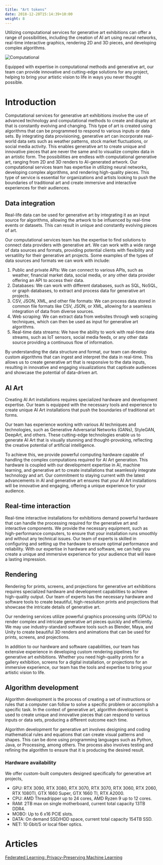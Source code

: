 ```yaml
---
title: "Art tokens"
date: 2018-12-28T15:14:39+10:00
weight: 8
---
```


Utilizing computational services for generative art exhibitions can offer a range of possibilities, including the creation of AI art using neural networks, real-time interactive graphics, rendering 2D and 3D pieces, and developing complex algorithms.

![Computational](/images/illustrations/computational.png)

Equipped with expertise in computational methods and generative art, our team can provide innovative and cutting-edge solutions for any project, helping to bring your artistic vision to life in ways you never thought possible.

# Introduction

Computational services for generative art exhibitions involve the use of advanced technology and computational methods to create and display art that is constantly evolving and changing. This type of art is created using algorithms that can be programmed to respond to various inputs or data sets. By integrating data provisioning, generative art can incorporate real-world data sets such as weather patterns, stock market fluctuations, or social media activity. This enables generative art to create unique and innovative pieces that are never the same and to visualize complex data in an artistic form. The possibilities are endless with computational generative art, ranging from 2D and 3D renders to AI-generated artwork. Our computational services team has expertise in utilizing neural networks, developing complex algorithms, and rendering high-quality pieces. This type of service is essential for organizations and artists looking to push the boundaries of traditional art and create immersive and interactive experiences for their audiences.

## Data integration

Real-life data can be used for generative art by integrating it as an input source for algorithms, allowing the artwork to be influenced by real-time events or datasets. This can result in unique and constantly evolving pieces of art.

Our computational services team has the expertise to find solutions to connect data providers with generative art. We can work with a wide range of data sources and formats, providing potential clients with flexibility and versatility for their generative art projects. Some examples of the types of data sources and formats we can work with include:

1. Public and private APIs: We can connect to various APIs, such as weather, financial market data, social media, or any other data provider offering an API to access their data.
2. Databases: We can work with different databases, such as SQL, NoSQL, or graph databases, to extract and process data for generative art projects.
3. CSV, JSON, XML, and other file formats: We can process data stored in common file formats like CSV, JSON, or XML, allowing for a seamless integration of data from diverse sources.
4. Web scraping: We can extract data from websites through web scraping techniques, which can then be used as input for generative art algorithms.
5. Real-time data streams: We have the ability to work with real-time data streams, such as IoT sensors, social media feeds, or any other data source providing a continuous flow of information.

By understanding the data structure and format, our team can develop custom algorithms that can ingest and interpret the data in real-time. This allows us to create generative art that is responsive to the data inputs, resulting in innovative and engaging visualizations that captivate audiences and showcase the potential of data-driven art.

## AI Art

Creating AI Art installations requires specialized hardware and development expertise. Our team is equipped with the necessary tools and experience to create unique AI Art installations that push the boundaries of traditional art forms.

Our team has experience working with various AI techniques and technologies, such as Generative Adversarial Networks (GANs), StyleGAN, DeepArt, and others. These cutting-edge technologies enable us to generate AI Art that is visually stunning and thought-provoking, reflecting the creative potential of artificial intelligence.

To achieve this, we provide powerful computing hardware capable of handling the complex computations required for AI Art generation. This hardware is coupled with our development expertise in AI, machine learning, and generative art to create installations that seamlessly integrate technology and art. Our commitment to staying current with the latest advancements in AI and generative art ensures that your AI Art installations will be innovative and engaging, offering a unique experience for your audience.

## Real-time interaction

Real-time interactive installations for exhibitions demand powerful hardware that can handle the processing required for the generative art and interactive components. We provide the necessary equipment, such as high-performance computers, to ensure that your installation runs smoothly and without any technical issues. Our team of experts is skilled in configuring and setting up the hardware to ensure optimal performance and reliability. With our expertise in hardware and software, we can help you create a unique and immersive experience for your audience that will leave a lasting impression.

## Rendering

Rendering for prints, screens, and projections for generative art exhibitions requires specialized hardware and development capabilities to achieve high-quality output. Our team of experts has the necessary hardware and software tools to create beautiful, high-resolution prints and projections that showcase the intricate details of generative art.

Our rendering services utilize powerful graphics processing units (GPUs) to render complex and intricate generative art pieces quickly and efficiently. We may use industry-standard software tools such as Blender, Maya, and Unity to create beautiful 3D renders and animations that can be used for prints, screens, and projections.

In addition to our hardware and software capabilities, our team has extensive experience in developing custom rendering pipelines for generative art exhibitions. Whether you need high-quality prints for a gallery exhibition, screens for a digital installation, or projections for an immersive experience, our team has the tools and expertise to bring your artistic vision to life.

## Algorithm development

Algorithm development is the process of creating a set of instructions or rules that a computer can follow to solve a specific problem or accomplish a specific task. In the context of generative art, algorithm development is used to create unique and innovative pieces that can respond to various inputs or data sets, producing a different outcome each time.

Algorithm development for generative art involves designing and coding mathematical rules and equations that can create visual patterns and shapes. This can be done using programming languages such as Python, Java, or Processing, among others. The process also involves testing and refining the algorithm to ensure that it is producing the desired result.

### Hardware availability

We offer custom-built computers designed specifically for generative art projects, 

- GPU: RTX 3090, RTX 3080, RTX 3070, RTX 3070, RTX 3060, RTX 2060, RTX 1080TI, GTX 1660 Super, GTX 1660 TI, RTX A2000.
- CPU: AMD Threadripper up to 24 cores, AMD Ryzen 9 up to 12 cores.
- RAM: 2TB max on single motherboard, current total capacity 13TB DDR4.
- MOBO: Up to 6 x16 PCIE slots.
- DATA: On demand SSD/HDD space, current total capacity 154TB SSD.
- NET: 10 Gbit/S or local fiber optics.

# Articles

[Federated Learning: Privacy-Preserving Machine Learning](https://medium.com/generativefinance/federated-learning-privacy-preserving-machine-learning-420b175b90c4)
